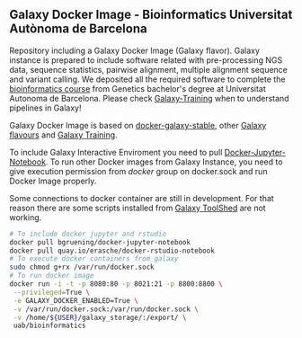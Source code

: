 ## Galaxy Docker Image - Bioinformatics Universitat Autònoma de Barcelona
Repository including a Galaxy Docker Image (Galaxy flavor). Galaxy instance is prepared to include software related with pre-processing NGS data, sequence statistics, pairwise alignment, multiple alignment sequence and variant calling. We deposited all the required software to complete the [bioinformatics course](https://stepik.org/course/1171/) from Genetics bachelor's degree at Universitat Autonoma de Barcelona. Please check [Galaxy-Training](https://training.galaxyproject.org/training-material/) when to understand pipelines in Galaxy!

Galaxy Docker Image is based on [docker-galaxy-stable](https://github.com/bgruening/docker-galaxy-stable), other [Galaxy flavours](https://github.com/bgruening/docker-galaxy-stable#List-of-Galaxy-flavours) and [Galaxy Training](https://galaxyproject.github.io/training-material/).

To include Galaxy Interactive Enviroment you need to pull [Docker-Jupyter-Notebook](https://hub.docker.com/r/bgruening/docker-jupyter-notebook). To run other Docker images from Galaxy Instance, you need to give  execution permission from *docker* group on docker.sock and run Docker Image properly.

Some connections to docker container are still in development. For that reason there are some scripts installed from [Galaxy ToolShed](https://toolshed.g2.bx.psu.edu) are not working.


```bash 
# To include docker jupyter and rstudio
docker pull bgruening/docker-jupyter-notebook
docker pull quay.io/erasche/docker-rstudio-notebook
# To execute docker containers from galaxy
sudo chmod g+rx /var/run/docker.sock
# To run docker image
docker run -i -t -p 8080:80 -p 8021:21 -p 8800:8800 \
 --privileged=True \
 -e GALAXY_DOCKER_ENABLED=True \
 -v /var/run/docker.sock:/var/run/docker.sock \
 -v /home/${USER}/galaxy_storage/:/export/ \
 uab/bioinformatics
```